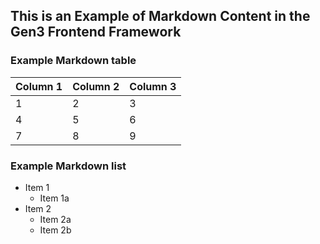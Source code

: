 ## This is an Example of Markdown Content in the Gen3 Frontend Framework

### Example Markdown table

| Column 1 | Column 2 | Column 3 |
| -------- | -------- | -------- |
| 1        | 2        | 3        |
| 4        | 5        | 6        |
| 7        | 8        | 9        |

### Example Markdown list

- Item 1
  - Item 1a
- Item 2
  - Item 2a
  - Item 2b
